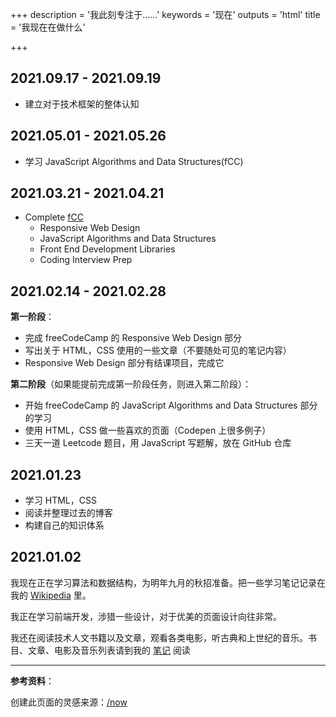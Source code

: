 +++
description = '我此刻专注于……'
keywords = '现在'
outputs = 'html'
title = '我现在在做什么'

+++

## 2021.09.17 - 2021.09.19

- 建立对于技术框架的整体认知

## 2021.05.01 - 2021.05.26

- 学习 JavaScript Algorithms and Data Structures(fCC)

## 2021.03.21 - 2021.04.21

- Complete [fCC](https://www.freecodecamp.org/learn)
  - Responsive Web Design
  - JavaScript Algorithms and Data Structures
  - Front End Development Libraries
  - Coding Interview Prep

## 2021.02.14 - 2021.02.28

**第一阶段**：

- 完成 freeCodeCamp 的 Responsive Web Design 部分
- 写出关于 HTML，CSS 使用的一些文章（不要随处可见的笔记内容）
- Responsive Web Design 部分有结课项目，完成它

**第二阶段**（如果能提前完成第一阶段任务，则进入第二阶段）：

- 开始 freeCodeCamp 的 JavaScript Algorithms and Data Structures 部分的学习
- 使用 HTML，CSS 做一些喜欢的页面（Codepen 上很多例子）
- 三天一道 Leetcode 题目，用 JavaScript 写题解，放在 GitHub 仓库

## 2021.01.23

- 学习 HTML，CSS
- 阅读并整理过去的博客
- 构建自己的知识体系

## 2021.01.02

我现在正在学习算法和数据结构，为明年九月的秋招准备。把一些学习笔记记录在我的 [Wikipedia](https://wiki.yidajiabei.xyz/ads) 里。

我正在学习前端开发，涉猎一些设计，对于优美的页面设计向往非常。

我还在阅读技术人文书籍以及文章，观看各类电影，听古典和上世纪的音乐。书目、文章、电影及音乐列表请到我的 [笔记](https://note.yidajiabei.xyz) 阅读

---

**参考资料**：

创建此页面的灵感来源：[/now](https://nownownow.com/about)
